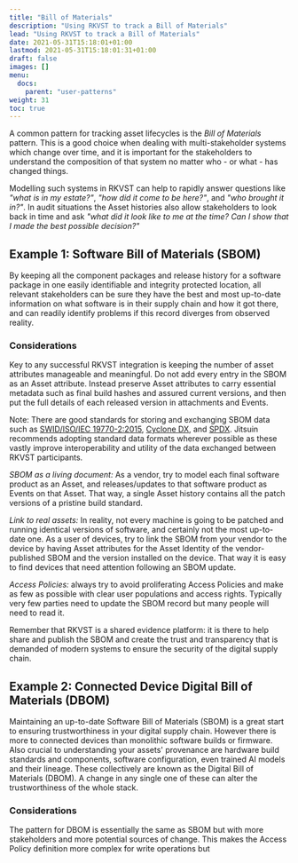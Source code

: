 ```yaml
---
title: "Bill of Materials"
description: "Using RKVST to track a Bill of Materials"
lead: "Using RKVST to track a Bill of Materials"
date: 2021-05-31T15:18:01+01:00
lastmod: 2021-05-31T15:18:01:31+01:00
draft: false
images: []
menu:
  docs:
    parent: "user-patterns"
weight: 31
toc: true
---
```


A common pattern for tracking asset lifecycles is the *Bill of Materials* pattern. This is a good choice when dealing with multi-stakeholder systems which change over time, and it is important for the stakeholders to understand the composition of that system no matter who - or what - has changed things.

Modelling such systems in RKVST can help to rapidly answer questions like _"what is in my estate?"_, _"how did it come to be here?"_, and _"who brought it in?"_. In audit situations the Asset histories also allow stakeholders to look back in time and ask _"what did it look like to me at the time? Can I show that I made the best possible decision?"_

## Example 1: Software Bill of Materials (SBOM)

By keeping all the component packages and release history for a software package in one easily identifiable and integrity protected location, all relevant stakeholders can be sure they have the best and most up-to-date information on what software is in their supply chain and how it got there, and can readily identify problems if this record diverges from observed reality.

### Considerations

Key to any successful RKVST integration is keeping the number of asset attributes manageable and meaningful. Do not add every entry in the SBOM as an Asset attribute. Instead preserve Asset attributes to carry essential metadata such as final build hashes and assured current versions, and then put the full details of each released version in attachments and Events. 

Note: There are good standards for storing and exchanging SBOM data such as [SWID/ISO/IEC 19770-2:2015](https://nvlpubs.nist.gov/nistpubs/ir/2016/NIST.IR.8060.pdf "NIST IR 8060"), [Cyclone DX](https://cyclonedx.org "Cyclone DX Homepage"), and [SPDX](https://spdx.github.io/spdx-spec/ "SPDX Specification"). Jitsuin recommends adopting standard data formats wherever possible as these vastly improve interoperability and utility of the data exchanged between RKVST participants.

_SBOM as a living document:_ As a vendor, try to model each final software product as an Asset, and releases/updates to that software product as Events on that Asset. That way, a single Asset history contains all the patch versions of a pristine build standard.

_Link to real assets:_ In reality, not every machine is going to be patched and running identical versions of software, and certainly not the most up-to-date one. As a user of devices, try to link the SBOM from your vendor to the device by having Asset attributes for the Asset Identity of the vendor-published SBOM and the version installed on the device. That way it is easy to find devices that need attention following an SBOM update.

_Access Policies:_ always try to avoid proliferating Access Policies and make as few as possible with clear user populations and access rights. Typically very few parties need to update the SBOM record but many people will need to read it.

Remember that RKVST is a shared evidence platform: it is there to help share and publish the SBOM and create the trust and transparency that is demanded of modern systems to ensure the security of the digital supply chain.

## Example 2: Connected Device Digital Bill of Materials (DBOM)

Maintaining an up-to-date Software Bill of Materials (SBOM) is a great start to ensuring trustworthiness in your digital supply chain. However there is more to connected devices than monolithic software builds or firmware. Also crucial to understanding your assets' provenance are hardware build standards and components, software configuration, even trained AI models and their lineage. These collectively are known as the Digital Bill of Materials (DBOM). A change in any single one of these can alter the trustworthiness of the whole stack.

### Considerations

The pattern for DBOM is essentially the same as SBOM but with more stakeholders and more potential sources of change. This makes the Access Policy definition more complex for write operations but 
